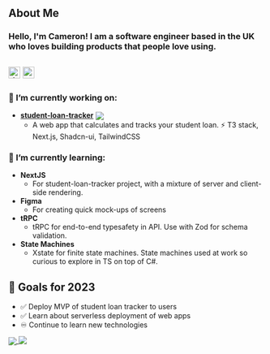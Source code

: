 ## About Me
### Hello, I'm Cameron! I am a software engineer based in the UK who loves building products that people love using.
 <a href="https://www.linkedin.com/in/cameron-mackenzie1999/" target="_blank"><img alt="linkedin | LinkedIn" height="23px" src="https://img.shields.io/badge/LinkedIn-0077B5?style=for-the-badge&logo=linkedin&logoColor=white" /></a> <a href="https://www.cameronmackenzie.dev" target="_blank"><img alt="website link" height="23px" src="https://img.shields.io/badge/Website-10b981?style=for-the-badge&logo=&logoColor=white" /></a>  
---
### 🔭 I’m currently working on:
- [**student-loan-tracker**](https://github.com/CameronMackenzie99/student-loan-tracker) <img align="center" src="https://img.shields.io/badge/Next.js-000000.svg?style=for-the-badge&logo=nextdotjs&logoColor=white" />
	- A web app that calculates and tracks your student loan. ⚡ T3 stack, Next.js, Shadcn-ui, TailwindCSS 
### 🌱 I’m currently learning:
- **NextJS**
	- For student-loan-tracker project, with a mixture of server and client-side rendering.
- **Figma**
	- For creating quick mock-ups of screens
- **tRPC**
	- tRPC for end-to-end typesafety in API. Use with Zod for schema validation.
- **State Machines**
	- Xstate for finite state machines. State machines used at work so curious to explore in TS on top of C#.
## 🥅 Goals for 2023
- ✅ Deploy MVP of student loan tracker to users
- ✅ Learn about serverless deployment of web apps
- ♾️ Continue to learn new technologies

<a href="https://github.com/anuraghazra/github-readme-stats">
  <img align="center" src="https://github-readme-stats.vercel.app/api?username=CameronMackenzie99&theme=dark&show_icons=true" />
</a>
<a href="https://github.com/anuraghazra/github-readme-stats">
  <img align="top" src="https://github-readme-stats.vercel.app/api/top-langs/?username=CameronMackenzie99&hide=html&layout=compact&theme=dark" />
</a>
<!--
**CameronMackenzie99/CameronMackenzie99** is a ✨ _special_ ✨ repository because its `README.md` (this file) appears on your GitHub profile.

Here are some ideas to get you started:

- 🔭 I’m currently working on ...
- 🌱 I’m currently learning ...
- 👯 I’m looking to collaborate on ...
- 🤔 I’m looking for help with ...
- 💬 Ask me about ...
- 📫 How to reach me: ...
- 😄 Pronouns: ...
- ⚡ Fun fact: ...
-->
